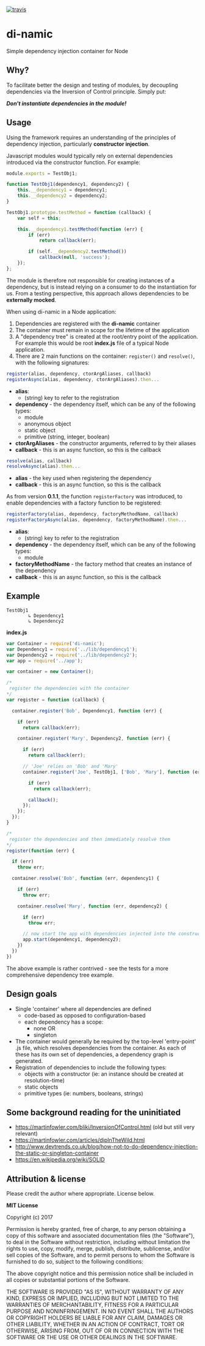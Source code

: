 [![travis](https://travis-ci.org/leebow/di-namic.svg?branch=master)](https://travis-ci.org/leebow/di-namic)

# di-namic
Simple dependency injection container for Node

## Why?

To facilitate better the design and testing of modules, by decoupling dependencies via the Inversion of Control principle. Simply put:

***Don't instantiate dependencies in the module!***


## Usage

Using the framework requires an understanding of the principles of dependency injection, particularly __constructor injection__.

Javascript modules would typically rely on external dependencies introduced via the constructor function. For example:

```javascript
module.exports = TestObj1;

function TestObj1(dependency1, dependency2) {
    this.__dependency1 = dependency1;
    this.__dependency2 = dependency2;
}

TestObj1.prototype.testMethod = function (callback) {
    var self = this;

    this.__dependency1.testMethod(function (err) {
        if (err)
            return callback(err);

        if (self.__dependency2.testMethod())
            callback(null, 'success');
    });
};
```

The module is therefore not responsible for creating instances of a dependency, but is instead relying on a consumer to do the instantiation for us. From a testing perspective, this approach allows dependencies to be __externally mocked__.

When using di-namic in a Node application:

1. Dependencies are registered with the __di-namic__ container
2. The container must remain in scope for the lifetime of the application
3. A "dependency tree" is created at the root/entry point of the application. For example this would be root __index.js__ file of a typical Node application.
4. There are 2 main functions on the container: `register()` and `resolve()`, with the following signatures:

```javascript
register(alias, dependency, ctorArgAliases, callback)
registerAsync(alias, dependency, ctorArgAliases).then...
```
- __alias__:
    - (string) key to refer to the registration
- __dependency__ - the dependency itself, which can be any of the following types:
    - module
    - anonymous object
    - static object
    - primitive (string, integer, boolean)
- __ctorArgAliases__ - the constructor arguments, referred to by their aliases
- __callback__ - this is an async function, so this is the callback

```javascript
resolve(alias, callback)
resolveAsync(alias).then...
```
- __alias__ - the key used when registering the dependency
- __callback__ - this is an async function, so this is the callback

As from version **0.1.1**, the function `registerFactory` was introduced, to enable dependencies with a factory function to be registered:

```javascript
registerFactory(alias, dependency, factoryMethodName, callback)
registerFactoryAsync(alias, dependency, factoryMethodName).then...
```

- __alias__:
  - (string) key to refer to the registration
- __dependency__ - the dependency itself, which can be any of the following types:
  - module
- **factoryMethodName** - the factory method that creates an instance of the dependency
- __callback__ - this is an async function, so this is the callback



## Example

    TestObj1
            ↳ Dependency1
            ↳ Dependency2

__index.js__

```javascript
var Container = require('di-namic');
var Dependency1 = require('../lib/dependency1');
var Dependency2 = require('../lib/dependency2');
var app = require('../app');

var container = new Container();

/*
 register the dependencies with the container
*/
var register = function (callback) {

  container.register('Bob', Dependency1, function (err) {

    if (err)
      return callback(err);

    container.register('Mary', Dependency2, function (err) {

      if (err)
        return callback(err);

      // 'Joe' relies on 'Bob' and 'Mary' 
      container.register('Joe', TestObj1, ['Bob', 'Mary'], function (err) {

        if (err)
          return callback(err);

        callback();
      });
    });
  });
}

/*
 register the dependencies and then immediately resolve them
*/
register(function (err) {

  if (err)
    throw err;

  container.resolve('Bob', function (err, dependency1) {

    if (err)
      throw err;

    container.resolve('Mary', function (err, dependency2) {

      if (err)
        throw err;

      // now start the app with dependencies injected into the constructor
      app.start(dependency1, dependency2);
    })
  })
})
```

The above example is rather contrived - see the tests for a more comprehensive dependency tree example.

## Design goals

- Single 'container' where all dependencies are defined
  - code-based as opposed to configuration-based
  - each dependency has a scope:
    - none OR
    - singleton
- The container would generally be required by the top-level 'entry-point' .js file, which resolves dependencies from the container. As each of these has its own set of dependencies, a dependency graph is generated.
- Registration of dependencies to include the following types:
    - objects with a constructor (ie: an instance should be created at resolution-time)
    - static objects
    - primitive types (ie: numbers, booleans, strings)

## Some background reading for the uninitiated

- https://martinfowler.com/bliki/InversionOfControl.html (old but still very relevant)
- https://martinfowler.com/articles/dipInTheWild.html
- http://www.devtrends.co.uk/blog/how-not-to-do-dependency-injection-the-static-or-singleton-container
- https://en.wikipedia.org/wiki/SOLID

## Attribution & license

Please credit the author where appropriate. License below.

**MIT License**

Copyright (c) 2017

Permission is hereby granted, free of charge, to any person obtaining a copy
of this software and associated documentation files (the "Software"), to deal
in the Software without restriction, including without limitation the rights
to use, copy, modify, merge, publish, distribute, sublicense, and/or sell
copies of the Software, and to permit persons to whom the Software is
furnished to do so, subject to the following conditions:

The above copyright notice and this permission notice shall be included in all
copies or substantial portions of the Software.

THE SOFTWARE IS PROVIDED "AS IS", WITHOUT WARRANTY OF ANY KIND, EXPRESS OR
IMPLIED, INCLUDING BUT NOT LIMITED TO THE WARRANTIES OF MERCHANTABILITY,
FITNESS FOR A PARTICULAR PURPOSE AND NONINFRINGEMENT. IN NO EVENT SHALL THE
AUTHORS OR COPYRIGHT HOLDERS BE LIABLE FOR ANY CLAIM, DAMAGES OR OTHER
LIABILITY, WHETHER IN AN ACTION OF CONTRACT, TORT OR OTHERWISE, ARISING FROM,
OUT OF OR IN CONNECTION WITH THE SOFTWARE OR THE USE OR OTHER DEALINGS IN THE
SOFTWARE.
